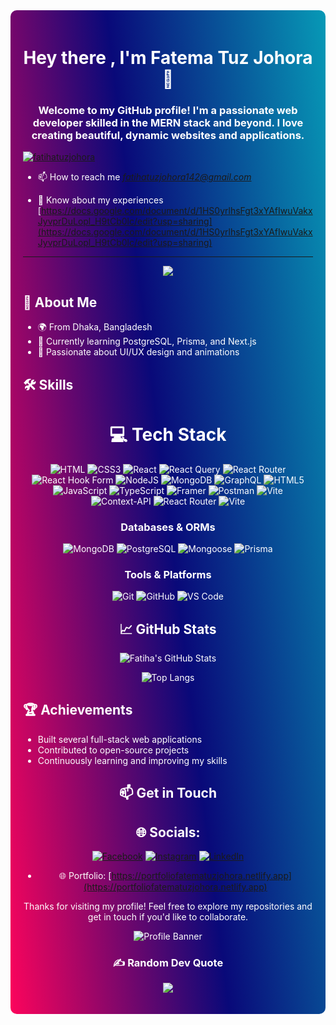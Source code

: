 
<div style="background: linear-gradient(83deg, rgba(252,4,92,1) 0%, rgba(9,9,121,1) 50%, rgba(7,153,182,1) 100%); padding: 20px; border-radius: 10px; color: white;">

<h1 align="center">Hey there , I'm Fatema Tuz Johora 👋</h1>

<h3 align="center">Welcome to my GitHub profile! I'm a passionate web developer skilled in the MERN stack and beyond. I love creating beautiful, dynamic websites and applications.</h3>

<p align="left"> <a href="https://github.com/fatihatuzjohora/github-profile-trophy"><img src="https://github-profile-trophy.vercel.app/?username=fatihatuzjohora" alt="fatihatuzjohora" /></a> </p>

- 📫 How to reach me *fatihatuzjohora142@gmail.com*

- 📄 Know about my experiences [https://docs.google.com/document/d/1HS0yrlhsFgt3xYAfIwuVakxJyvprDuLopl_H9tCb0lc/edit?usp=sharing](https://docs.google.com/document/d/1HS0yrlhsFgt3xYAfIwuVakxJyvprDuLopl_H9tCb0lc/edit?usp=sharing)


<div align="center">

---

[![](https://visitcount.itsvg.in/api?id=fatihatuzjohora&icon=0&color=0)](https://visitcount.itsvg.in)

 </div>

## 💫 About Me

- 🌍 From Dhaka, Bangladesh
- 🌱 Currently learning PostgreSQL, Prisma, and Next.js
- 🎨 Passionate about UI/UX design and animations

## 🛠 Skills

<div align="center">

# 💻 Tech Stack
![HTML](https://img.shields.io/badge/-HTML-E34F26?logo=html5&logoColor=fff)
![CSS3](https://img.shields.io/badge/css3-%231572B6.svg?style=for-the-badge&logo=css3&logoColor=white) 
![React](https://img.shields.io/badge/react-%2320232a.svg?style=for-the-badge&logo=react&logoColor=%2361DAFB) 
![React Query](https://img.shields.io/badge/-React%20Query-FF4154?style=for-the-badge&logo=react%20query&logoColor=white) 
![React Router](https://img.shields.io/badge/React_Router-CA4245?style=for-the-badge&logo=react-router&logoColor=white) 
![React Hook Form](https://img.shields.io/badge/React%20Hook%20Form-%23EC5990.svg?style=for-the-badge&logo=reacthookform&logoColor=white) 
![NodeJS](https://img.shields.io/badge/node.js-6DA55F?style=for-the-badge&logo=node.js&logoColor=white) 
![MongoDB](https://img.shields.io/badge/MongoDB-%234ea94b.svg?style=for-the-badge&logo=mongodb&logoColor=white) 
![GraphQL](https://img.shields.io/badge/-GraphQL-E10098?style=for-the-badge&logo=graphql&logoColor=white) 
![HTML5](https://img.shields.io/badge/html5-%23E34F26.svg?style=for-the-badge&logo=html5&logoColor=white) 
![JavaScript](https://img.shields.io/badge/javascript-%23323330.svg?style=for-the-badge&logo=javascript&logoColor=%23F7DF1E) 
![TypeScript](https://img.shields.io/badge/typescript-%23007ACC.svg?style=for-the-badge&logo=typescript&logoColor=white) 
![Framer](https://img.shields.io/badge/Framer-black?style=for-the-badge&logo=framer&logoColor=blue) 
![Postman](https://img.shields.io/badge/Postman-FF6C37?style=for-the-badge&logo=postman&logoColor=white) 
![Vite](https://img.shields.io/badge/vite-%23646CFF.svg?style=for-the-badge&logo=vite&logoColor=white) 
![Context-API](https://img.shields.io/badge/Context--Api-000000?style=for-the-badge&logo=react) 
![React Router](https://img.shields.io/badge/React_Router-CA4245?style=for-the-badge&logo=react-router&logoColor=white) 
![Vite](https://img.shields.io/badge/vite-%23646CFF.svg?style=for-the-badge&logo=vite&logoColor=white)

### Databases & ORMs

![MongoDB](https://img.shields.io/badge/-MongoDB-47A248?logo=mongodb&logoColor=fff)
![PostgreSQL](https://img.shields.io/badge/-PostgreSQL-4169E1?logo=postgresql&logoColor=fff)
![Mongoose](https://img.shields.io/badge/-Mongoose-880000?logo=mongoose&logoColor=fff)
![Prisma](https://img.shields.io/badge/-Prisma-2D3748?logo=prisma&logoColor=fff)

### Tools & Platforms

![Git](https://img.shields.io/badge/-Git-F05032?logo=git&logoColor=fff)
![GitHub](https://img.shields.io/badge/-GitHub-181717?logo=github&logoColor=fff)
![VS Code](https://img.shields.io/badge/-VS%20Code-007ACC?logo=visual-studio-code&logoColor=fff)

## 📈 GitHub Stats

![Fatiha's GitHub Stats](https://github-readme-stats.vercel.app/api?username=fatihatuzjohora&show_icons=true&theme=radical)

![Top Langs](https://github-readme-stats.vercel.app/api/top-langs/?username=fatihatuzjohora&layout=compact&theme=radical)
</div>

## 🏆 Achievements

- Built several full-stack web applications
- Contributed to open-source projects
- Continuously learning and improving my skills

<div align="center">


## 📫 Get in Touch

## 🌐 Socials:
[![Facebook](https://img.shields.io/badge/Facebook-%231877F2.svg?logo=Facebook&logoColor=white)](https://www.facebook.com/profile.php?id=61554538131887&mibextid=ZbWKwL) 
[![Instagram](https://img.shields.io/badge/Instagram-%23E4405F.svg?logo=Instagram&logoColor=white)](https://www.instagram.com/ftj_fatiha?utm_source=qr&igsh=MWd4MGo4cno3MDVmag==) 
[![LinkedIn](https://img.shields.io/badge/LinkedIn-%230077B5.svg?logo=linkedin&logoColor=white)](https://www.linkedin.com/in/fatema-tuz-johora-fatiha?utm_source=share&utm_campaign=share_via&utm_content=profile&utm_medium=android_app) 

- 🌐 Portfolio: [https://portfoliofatematuzjohora.netlify.app](https://portfoliofatematuzjohora.netlify.app)

Thanks for visiting my profile! Feel free to explore my repositories and get in touch if you'd like to collaborate.

![Profile Banner](https://i.ibb.co/888m2rY/fatiha.png)

### ✍️ Random Dev Quote
![](https://quotes-github-readme.vercel.app/api?type=vetical&theme=light)

</div>

</div>
